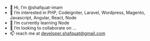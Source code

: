 - 👋 Hi, I’m @shafquat-imam
- 👀 I’m interested in PHP, Codeigniter, Laravel, Wordpress, Magento, Javascript, Angular, React, Node
- 🌱 I’m currently learning Node
- 💞️ I’m looking to collaborate on ...
- 📫 reach me at developer.shafquat@gmail.com

<!---
shafquat-imam/shafquat-imam is a ✨ special ✨ repository because its `README.md` (this file) appears on your GitHub profile.
You can click the Preview link to take a look at your changes.
--->
